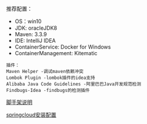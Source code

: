 推荐配置：
* OS：win10
* JDK: oracleJDK8
* Maven: 3.3.9
* IDE: IntelliJ IDEA
* ContainerService: Docker for Windows
* ContainerManagement: Kitematic
```
插件：
Maven Helper -调试maven依赖冲突
Lombok Plugin -lombok插件的idea支持
Alibaba Java Code Guidelines -阿里巴巴Java开发规范检测
Findbugs-Idea -findbugs的检测插件
```

[脚手架说明](archetype/archetype-multi.md)

[springcloud安装配置](springcloud/index.md)